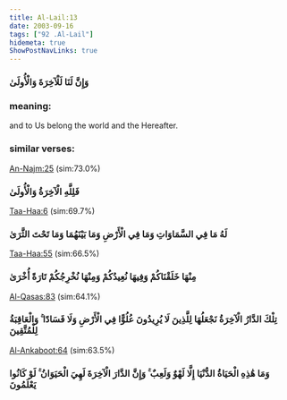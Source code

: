 ```yaml
---
title: Al-Lail:13
date: 2003-09-16
tags: ["92 .Al-Lail"]
hidemeta: true 
ShowPostNavLinks: true 
---
```

### وَإِنَّ لَنَا لَلْآخِرَةَ وَالْأُولَىٰ
### meaning: 
and to Us belong the world and the Hereafter.
### similar verses: 

[An-Najm:25](/53/25) (sim:73.0%)

### فَلِلَّهِ الْآخِرَةُ وَالْأُولَىٰ

[Taa-Haa:6](/20/6) (sim:69.7%)

### لَهُ مَا فِي السَّمَاوَاتِ وَمَا فِي الْأَرْضِ وَمَا بَيْنَهُمَا وَمَا تَحْتَ الثَّرَىٰ

[Taa-Haa:55](/20/55) (sim:66.5%)

### مِنْهَا خَلَقْنَاكُمْ وَفِيهَا نُعِيدُكُمْ وَمِنْهَا نُخْرِجُكُمْ تَارَةً أُخْرَىٰ

[Al-Qasas:83](/28/83) (sim:64.1%)

### تِلْكَ الدَّارُ الْآخِرَةُ نَجْعَلُهَا لِلَّذِينَ لَا يُرِيدُونَ عُلُوًّا فِي الْأَرْضِ وَلَا فَسَادًا ۚ وَالْعَاقِبَةُ لِلْمُتَّقِينَ

[Al-Ankaboot:64](/29/64) (sim:63.5%)

### وَمَا هَٰذِهِ الْحَيَاةُ الدُّنْيَا إِلَّا لَهْوٌ وَلَعِبٌ ۚ وَإِنَّ الدَّارَ الْآخِرَةَ لَهِيَ الْحَيَوَانُ ۚ لَوْ كَانُوا يَعْلَمُونَ
